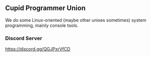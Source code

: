 ## Cupid Programmer Union

We do some Linux-oriented (maybe other unixes sometimes) system programming, mainly console tools.

### Discord Server

https://discord.gg/QGJPxrVfCD

